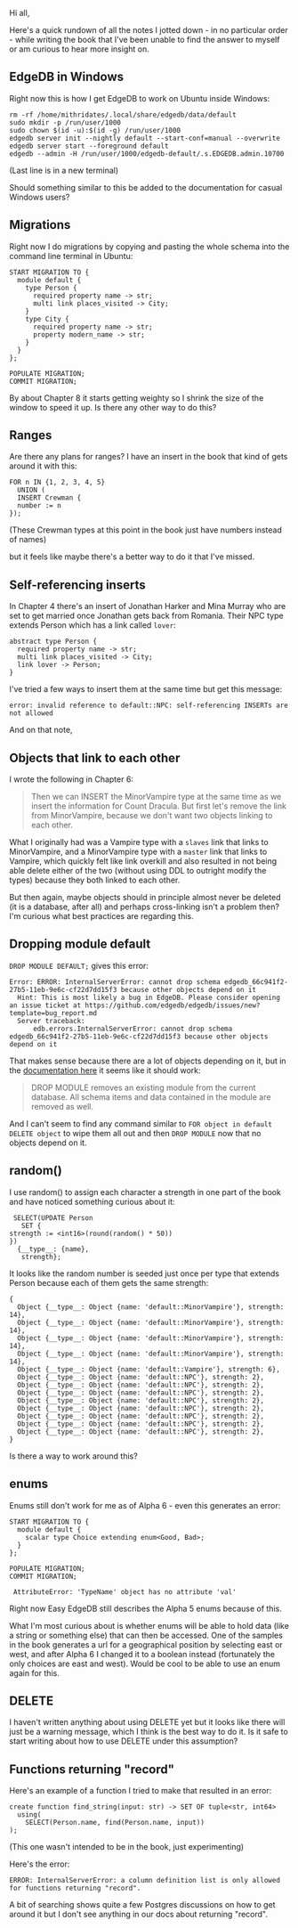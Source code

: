 Hi all,

Here's a quick rundown of all the notes I jotted down - in no particular order - while writing the book that I've been unable to find the answer to myself or am curious to hear more insight on.

## EdgeDB in Windows

Right now this is how I get EdgeDB to work on Ubuntu inside Windows:

```
rm -rf /home/mithridates/.local/share/edgedb/data/default
sudo mkdir -p /run/user/1000
sudo chown $(id -u):$(id -g) /run/user/1000
edgedb server init --nightly default --start-conf=manual --overwrite
edgedb server start --foreground default
edgedb --admin -H /run/user/1000/edgedb-default/.s.EDGEDB.admin.10700
```

(Last line is in a new terminal)

Should something similar to this be added to the documentation for casual Windows users?

## Migrations

Right now I do migrations by copying and pasting the whole schema into the command line terminal in Ubuntu:

```
START MIGRATION TO {
  module default {
    type Person {
      required property name -> str;
      multi link places_visited -> City;
    }
    type City {
      required property name -> str;
      property modern_name -> str;
    }
  }
};

POPULATE MIGRATION;
COMMIT MIGRATION;
```

By about Chapter 8 it starts getting weighty so I shrink the size of the window to speed it up. Is there any other way to do this?


## Ranges

Are there any plans for ranges? I have an insert in the book that kind of gets around it with this: 

```
FOR n IN {1, 2, 3, 4, 5}
  UNION (
  INSERT Crewman {
  number := n
});
```

(These Crewman types at this point in the book just have numbers instead of names)

but it feels like maybe there's a better way to do it that I've missed.

## Self-referencing inserts

In Chapter 4 there's an insert of Jonathan Harker and Mina Murray who are set to get married once Jonathan gets back from Romania. Their NPC type extends Person which has a link called `lover`:

```
abstract type Person {
  required property name -> str;
  multi link places_visited -> City;
  link lover -> Person;
}
```

I've tried a few ways to insert them at the same time but get this message:

```
error: invalid reference to default::NPC: self-referencing INSERTs are not allowed
```

And on that note,

## Objects that link to each other


I wrote the following in Chapter 6:

>Then we can INSERT the MinorVampire type at the same time as we insert the information for Count Dracula. But first let's remove the link from MinorVampire, because we don't want two objects linking to each other.

What I originally had was a Vampire type with a `slaves` link that links to MinorVampire, and a MinorVampire type with a `master` link that links to Vampire, which quickly felt like link overkill and also resulted in not being able delete either of the two (without using DDL to outright modify the types) because they both linked to each other.

But then again, maybe objects should in principle almost never be deleted (it is a database, after all) and perhaps cross-linking isn't a problem then? I'm curious what best practices are regarding this.

## Dropping module default

`DROP MODULE DEFAULT;` gives this error:

```
Error: ERROR: InternalServerError: cannot drop schema edgedb_66c941f2-27b5-11eb-9e6c-cf22d7dd15f3 because other objects depend on it
  Hint: This is most likely a bug in EdgeDB. Please consider opening an issue ticket at https://github.com/edgedb/edgedb/issues/new?template=bug_report.md
  Server traceback:
      edb.errors.InternalServerError: cannot drop schema edgedb_66c941f2-27b5-11eb-9e6c-cf22d7dd15f3 because other objects depend on it
```

That makes sense because there are a lot of objects depending on it, but in the [documentation here](https://www.edgedb.com/docs/edgeql/ddl/modules#statement::DROP-MODULE) it seems like it should work:

>DROP MODULE removes an existing module from the current database. All schema items and data contained in the module are removed as well.

And I can't seem to find any command similar to `FOR object in default DELETE object` to wipe them all out and then `DROP MODULE` now that no objects depend on it.

## random()

I use random() to assign each character a strength in one part of the book and have noticed something curious about it:


```
 SELECT(UPDATE Person
   SET {
strength := <int16>(round(random() * 50))
})
  {__type__: {name},
   strength};
```

It looks like the random number is seeded just once per type that extends Person because each of them gets the same strength:

```
{
  Object {__type__: Object {name: 'default::MinorVampire'}, strength: 14},
  Object {__type__: Object {name: 'default::MinorVampire'}, strength: 14},
  Object {__type__: Object {name: 'default::MinorVampire'}, strength: 14},
  Object {__type__: Object {name: 'default::MinorVampire'}, strength: 14},
  Object {__type__: Object {name: 'default::Vampire'}, strength: 6},
  Object {__type__: Object {name: 'default::NPC'}, strength: 2},
  Object {__type__: Object {name: 'default::NPC'}, strength: 2},
  Object {__type__: Object {name: 'default::NPC'}, strength: 2},
  Object {__type__: Object {name: 'default::NPC'}, strength: 2},
  Object {__type__: Object {name: 'default::NPC'}, strength: 2},
  Object {__type__: Object {name: 'default::NPC'}, strength: 2},
  Object {__type__: Object {name: 'default::NPC'}, strength: 2},
  Object {__type__: Object {name: 'default::NPC'}, strength: 2},
}
```

Is there a way to work around this?

## enums

Enums still don't work for me as of Alpha 6 - even this generates an error:

```
START MIGRATION TO {
  module default {
    scalar type Choice extending enum<Good, Bad>;
  }
};

POPULATE MIGRATION;
COMMIT MIGRATION;
```

``` AttributeError: 'TypeName' object has no attribute 'val'```

Right now Easy EdgeDB still describes the Alpha 5 enums because of this.

What I'm most curious about is whether enums will be able to hold data (like a string or something else) that can then be accessed. One of the samples in the book generates a url for a geographical position by selecting east or west, and after Alpha 6 I changed it to a boolean instead (fortunately the only choices are east and west). Would be cool to be able to use an enum again for this.

## DELETE

I haven't written anything about using DELETE yet but it looks like there will just be a warning message, which I think is the best way to do it. Is it safe to start writing about how to use DELETE under this assumption?

## Functions returning "record"

Here's an example of a function I tried to make that resulted in an error:

```
create function find_string(input: str) -> SET OF tuple<str, int64>
  using(
    SELECT(Person.name, find(Person.name, input))
); 
```

(This one wasn't intended to be in the book, just experimenting)

Here's the error:

```
ERROR: InternalServerError: a column definition list is only allowed for functions returning "record".
```

A bit of searching shows quite a few Postgres discussions on how to get around it but I don't see anything in our docs about returning "record".

